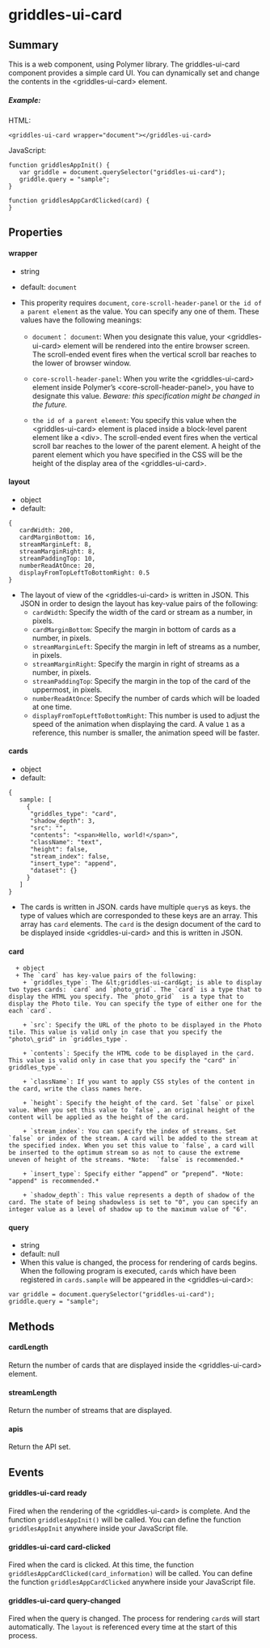 griddles-ui-card
================
## Summary
This is a web component, using Polymer library. The griddles-ui-card component provides a simple card UI. You can dynamically set and change the contents in the &lt;griddles-ui-card&gt; element.
##### Example:
HTML: 
```
<griddles-ui-card wrapper="document"></griddles-ui-card>
```
JavaScript:
```
function griddlesAppInit() {
   var griddle = document.querySelector("griddles-ui-card");
   griddle.query = "sample";
}

function griddlesAppCardClicked(card) {
}
```

## Properties
#### wrapper
   + string
   + default: `document`
   + This properity requires `document`, `core-scroll-header-panel` or `the id of a parent element` as the value. You can specify any one of them.  These values ​​have the following meanings:
   
      + `document`： `document`: When you designate this value, your &lt;griddles-ui-card&gt; element will be rendered into the entire browser screen. The scroll-ended event fires when the vertical scroll bar reaches to the lower of browser window.
      
      + `core-scroll-header-panel`: When you write the &lt;griddles-ui-card&gt; element inside Polymer’s &lt;core-scroll-header-panel&gt;, you have to designate this value. *Beware: this specification might be changed in the future.*

      
      + `the id of a parent element`: You specify this value when the &lt;griddles-ui-card&gt; element is placed inside a block-level parent element like a &lt;div&gt;. The scroll-ended event fires when the vertical scroll bar reaches to the lower of the parent element. A height of the parent element which you have specified in the CSS will be the height of the display area of the &lt;griddles-ui-card&gt;.



#### layout
   + object
   + default: 
   ```
   {
      cardWidth: 200,
      cardMarginBottom: 16,
      streamMarginLeft: 8,
      streamMarginRight: 8,
      streamPaddingTop: 10,
      numberReadAtOnce: 20,
      displayFromTopLeftToBottomRight: 0.5
   }
   ```
   
   + The layout of view of the &lt;griddles-ui-card&gt; is written in JSON. This JSON in order to design the layout has key-value pairs of the following:
      + `cardWidth`: Specify the width of the card or stream as a number, in pixels. 
      + `cardMarginBottom`: Specify the margin in bottom of cards as a number, in pixels. 
      + `streamMarginLeft`: Specify the margin in left of streams as a number, in pixels.
      + `streamMarginRight`: Specify the margin in right of streams as a number, in pixels. 
      + `streamPaddingTop`: Specify the margin in the top of the card of the uppermost, in pixels.
      + `numberReadAtOnce`: Specify the number of cards which will be loaded at one time.
      + `displayFromTopLeftToBottomRight`: This number is used to adjust the speed of the animation when displaying the card. A value `1` as a reference, this number is smaller, the animation speed will be faster. 

#### cards
   + object
   + default: 

   ```
   {
      sample: [
        {
         "griddles_type": "card",
         "shadow_depth": 3,
         "src": "",
         "contents": "<span>Hello, world!</span>",
         "className": "text",
         "height": false,
         "stream_index": false,
         "insert_type": "append",
         "dataset": {}
        }
      ]
   }
   ```
   
   + The cards is written in JSON. cards have multiple `query`s as keys. the type of values which are corresponded to these keys are  an array. This array has `card` elements. The `card` is the design document of  the card to be displayed inside &lt;griddles-ui-card&gt; and this is written in JSON. 

   
   #### card
      + object
      + The `card` has key-value pairs of the following:
        + `griddles_type`: The &lt;griddles-ui-card&gt; is able to display two types cards: `card` and `photo_grid`. The `card` is a type that to display the HTML you specify. The `photo_grid`  is a type that to display the Photo tile. You can specify the type of either one for the each `card`.
        
        + `src`: Specify the URL of the photo to be displayed in the Photo tile. This value is valid only in case that you specify the "photo\_grid" in `griddles_type`. 
        
        + `contents`: Specify the HTML code to be displayed in the card. This value is valid only in case that you specify the "card" in` griddles_type`.
        
        + `className`: If you want to apply CSS styles of the content in the card, write the class names here.
        
        + `height`: Specify the height of the card. Set `false` or pixel value. When you set this value to `false`, an original height of the content will be applied as the height of the card.
        
        + `stream_index`: You can specify the index of streams. Set `false` or index of the stream. A card will be added to the stream at the specified index. When you set this value to `false`, a card will be inserted to the optimum stream so as not to cause the extreme uneven of height of the streams. *Note:  `false` is recommended.*
        
        + `insert_type`: Specify either “append” or “prepend”. *Note: "append" is recommended.*
        
        + `shadow_depth`: This value represents a depth of shadow of the card. The state of being shadowless is set to "0", you can specify an integer value as a level of shadow up to the maximum value of "6".
        

#### query
   + string
   + default: null
   + When this value is changed, the process for rendering of cards begins. When the following program is executed, `card`s which have been registered in `cards.sample` will be appeared in the &lt;griddles-ui-card&gt;:
    
   ```
   var griddle = document.querySelector("griddles-ui-card");
   griddle.query = "sample";
   ```


## Methods
#### cardLength
Return the number of cards that are displayed inside the &lt;griddles-ui-card&gt; element.

#### streamLength
Return the number of streams that are displayed.

#### apis
Return the API set.


## Events
#### griddles-ui-card ready
Fired when the rendering of the &lt;griddles-ui-card&gt; is complete. And the function `griddlesAppInit()` will be called. You can define the function `griddlesAppInit` anywhere inside your JavaScript file.

#### griddles-ui-card card-clicked
Fired when the card is clicked. At this time, the function `griddlesAppCardClicked(card_information)` will be called. You can define the function `griddlesAppCardClicked` anywhere inside your JavaScript file.

#### griddles-ui-card query-changed
Fired when the query is changed. The process for rendering `card`s will start automatically. The `layout` is referenced every time at the start of this process.
